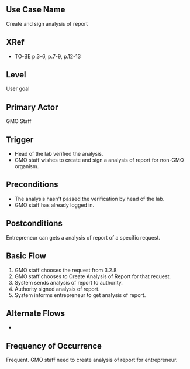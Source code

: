 Use Case Name
-------------
Create and sign analysis of report

XRef
----
* TO-BE p.3-6, p.7-9, p.12-13

Level
-----
User goal

Primary Actor
-------------
GMO Staff

Trigger
-------
* Head of the lab verified the analysis.
* GMO staff wishes to create and sign a analysis of report for non-GMO organism.

Preconditions
-------------
* The analysis hasn't passed the verification by head of the lab.
* GMO staff has already logged in.

Postconditions
--------------
Entrepreneur can gets a analysis of report of a specific request.

Basic Flow
----------
1. GMO staff chooses the request from 3.2.8
2. GMO staff chooses to Create Analysis of Report for that request.
3. System sends analysis of report to authority.
4. Authority signed analysis of report.
5. System informs entrepreneur to get analysis of report.

Alternate Flows
---------------
-

Frequency of Occurrence
-----------------------
Frequent. GMO staff need to create analysis of report for entrepreneur.